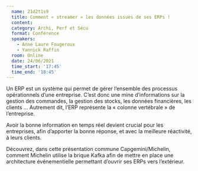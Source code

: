 ```yaml
---
  name: 21d2t1s9
  title: Comment « streamer » les données issues de ses ERPs !
  content:
  category: Archi, Perf et Sécu
  format: Conférence
  speakers: 
    - Anne Laure Fougeroux
    - Yannick Raffin
  room: Online
  date: 24/06/2021
  time_start: '17:45'
  time_end: '18:45'
---
```

Un ERP est un système qui permet de gérer l’ensemble des processus opérationnels d’une entreprise. C’est donc une mine d’informations sur la gestion des commandes, la gestion des stocks, les données financières, les clients … Autrement dit, l’ERP représente la « colonne vertébrale » de l’entreprise.

Avoir la bonne information en temps réel devient crucial pour les entreprises, afin d’apporter la bonne réponse, et avec la meilleure réactivité, à leurs clients.

Découvrez, dans cette présentation commune Capgemini/Michelin, comment Michelin utilise la brique Kafka afin de mettre en place une architecture événementielle permettant d’ouvrir ses ERPs vers l’extérieur.